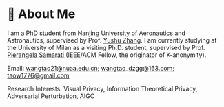 
# 🧐 About Me

I am a  PhD student from Nanjing University of Aeronautics and Astronautics, supervised by Prof. [Yushu Zhang](https://yushuzhang.cn/).  I am currently studying at the University of Milan as a visiting Ph.D. student, supervised by Prof. [Pierangela Samarati ](https://samarati.di.unimi.it/cv) (IEEE/ACM Fellow, the  originator of K-anonymity).


Email:  wangtao21@nuaa.edu.cn; wangtao_dzgg@163.com; taow1776@gmail.com

Research Interests: Visual Privacy, Information Theoretical Privacy, Adversarial Perturbation, AIGC 
<!--I completed my master's degree in [Software Engineering at Zhejiang University](http://www.cst.zju.edu.cn/cstenglish/main.htm) in March 2023, advised by Prof. [Chao Wu](https://scholar.google.com.hk/citations?user=gpTPt58AAAAJ&hl=zh-CN).
Before that, I received my Bachelor's degree at Hainan University in July 2020. -->

<!-- Previously, I interned at Sony AI for half a year, focusing on AI security and model compression. Before that, I also interned at Tencent Youtu Lab for one year, exploring federated learning and adversarial attacks.

### **Research Interests**: 
- Visual Privacy 
- Information Theoretical Privacy
- Adversarial Perturbation
- AIGC  -->


